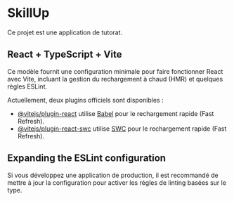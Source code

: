 # SkillUp

Ce projet est une application de tutorat.

## React + TypeScript + Vite

Ce modèle fournit une configuration minimale pour faire fonctionner React avec Vite, incluant la gestion du rechargement à chaud (HMR) et quelques règles ESLint.

Actuellement, deux plugins officiels sont disponibles :

- [@vitejs/plugin-react](https://github.com/vitejs/vite-plugin-react/blob/main/packages/plugin-react/README.md) utilise [Babel](https://babeljs.io/) pour le rechargement rapide (Fast Refresh).
- [@vitejs/plugin-react-swc](https://github.com/vitejs/vite-plugin-react-swc) utilise [SWC](https://swc.rs/) pour le rechargement rapide (Fast Refresh).

## Expanding the ESLint configuration

Si vous développez une application de production, il est recommandé de mettre à jour la configuration pour activer les règles de linting basées sur le type.
 